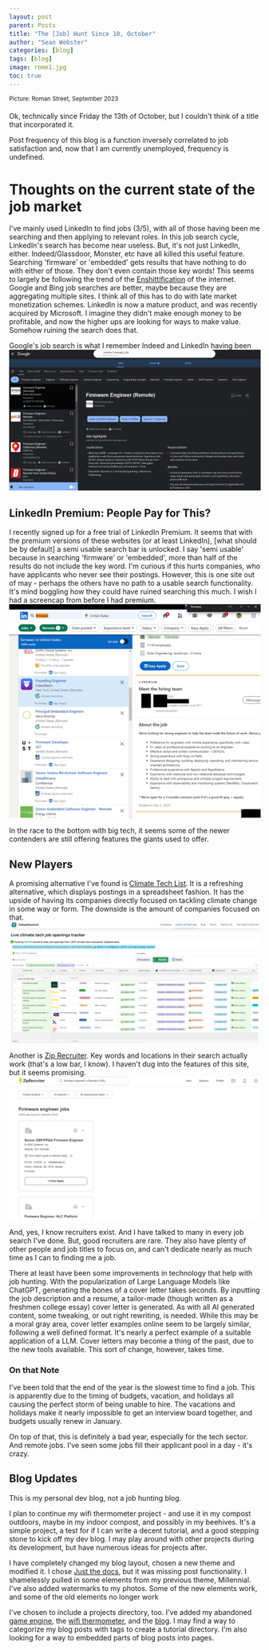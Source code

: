 ```yaml
---
layout: post
parent: Posts
title: "The [Job] Hunt Since 10, October"
author: "Sean Webster"
categories: [blog]
tags: [blog]
image: rome1.jpg
toc: true
---
```

<sup>Picture: Roman Street, September 2023</sup>

Ok, technically since Friday the 13th of October, but I couldn't think of a title that incorporated it.

Post frequency of this blog is a function inversely correlated to job satisfaction and, now that I am currently unemployed, frequency is undefined.

# Thoughts on the current state of the job market
I've mainly used LinkedIn to find jobs (3/5), with all of those having been me searching and then applying to relevant roles. In this job search cycle, LinkedIn's search has become near useless. But, it's not just LinkedIn, either. Indeed/Glassdoor, Monster, etc have all killed this useful feature.  Searching 'firmware' or 'embedded' gets results that have nothing to do with either of those. They don't even contain those key words! This seems to largely be following the trend of the [Enshittification](https://en.wikipedia.org/wiki/Enshittification) of the internet. Google and Bing job searches are better, maybe because they are aggregating multiple sites. I think all of this has to do with late market monetization schemes. LinkedIn is now a mature product, and was recently acquired by Microsoft. I imagine they didn't make enough money to be profitable, and now the higher ups are looking for ways to make value. Somehow ruining the search does that.

Google's job search is what I remember Indeed and LinkedIn having been
![Google Job Search](/../assets/img/jobs/jobs1.PNG)

## LinkedIn Premium: People Pay for This?
I recently signed up for a free trial of LinkedIn Premium. It seems that with the premium versions of these websites (or at least LinkedIn), [what should be by default] a semi usable search bar is unlocked. I say 'semi usable' because in searching 'firmware' or 'embedded', more than half of the results do not include the key word. I'm curious if this hurts companies, who have applicants who never see their postings. However, this is one site out of may - perhaps the others have no path to a usable search functionality.
It's mind boggling how they could have ruined searching this much. I wish I had a screencap from before I had premium.
![Linkedin Search](/../assets/img/jobs/jobs2.PNG)

In the race to the bottom with big tech, it seems some of the newer contenders are still offering features the giants used to offer.

## New Players
A promising alternative I've found is [Climate Tech List](https://www.climatetechlist.com/). It is a refreshing alternative, which displays postings in a spreadsheet fashion. It has the upside of having its companies directly focused on tackling climate change in some way or form. The downside is the amount of companies focused on that.
![Climate Tech List Search](/../assets/img/jobs/jobs4.PNG)

Another is [Zip Recruiter](https://www.ziprecruiter.com/). Key words and locations in their search actually work (that's a low bar, I know). I haven't dug into the features of this site, but it seems promising.
![Zip Recruiter Search](/../assets/img/jobs/jobs3.PNG)

And, yes, I know recruiters exist. And I have talked to many in every job search I've done. But, good recruiters are rare. They also have plenty of other people and job titles to focus on, and can't dedicate nearly as much time as I can to finding me a job.

There at least have been some improvements in technology that help with job hunting. With the popularization of Large Language Models like ChatGPT, generating the bones of a cover letter takes seconds. By inputting the job description and a resume, a tailor-made (though written as a freshmen college essay) cover letter is generated. As with all AI generated content, some tweaking, or out right rewriting, is needed. While this may be a moral gray area, cover letter examples online seem to be largely similar, following a well defined format. It's nearly a perfect example of a suitable application of a LLM. Cover letters may become a thing of the past, due to the new tools available. This sort of change, however, takes time.

### On that Note
I've been told that the end of the year is the slowest time to find a job. This is apparently due to the timing of budgets, vacation, and holidays all causing the perfect storm of being unable to hire. The vacations and holidays make it nearly impossible to get an interview board together, and budgets usually renew in January.

On top of that, this is definitely a bad year, especially for the tech sector. And remote jobs. I've seen some jobs fill their applicant pool in a day - it's crazy.

## Blog Updates
This is my personal dev blog, not a job hunting blog.

I plan to continue my wifi thermometer project - and use it in my compost outdoors, maybe in my indoor compost, and possibly in my beehives. It's a simple project, a test for if I can write a decent tutorial, and a good stepping stone to kick off my dev blog. I may play around with other projects during its development, but have numerous ideas for projects after.

I have completely changed my blog layout, chosen a new theme and modified it. I chose [Just the docs](https://just-the-docs.github.io/just-the-docs/), but it was missing post functionality. I shamelessly pulled in some elements from my previous theme, Millennial. I've also added watermarks to my photos. Some of the new elements work, and some of the old elements no longer work

I've chosen to include a projects directory, too. I've added my abandoned [game engine](/docs/Projects/game_engine.md), the [wifi thermometer](/docs/Projects/wifi_thermometer.md), and the [blog](/docs/Projects/blog.md). I may find a way to categorize my blog posts with tags to create a tutorial directory. I'm also looking for a way to embedded parts of blog posts into pages.